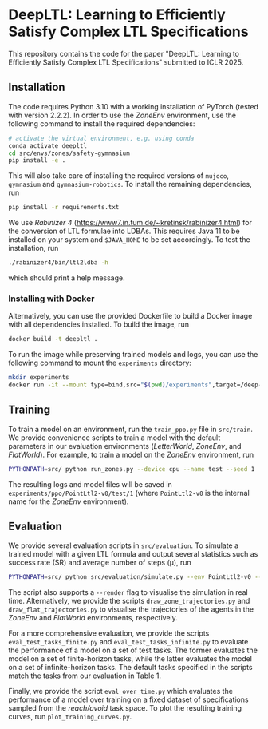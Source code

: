 # DeepLTL: Learning to Efficiently Satisfy Complex LTL Specifications

This repository contains the code for the paper "DeepLTL: Learning to Efficiently Satisfy Complex LTL Specifications" submitted to ICLR 2025.

## Installation
The code requires Python 3.10 with a working installation of PyTorch (tested with version 2.2.2). In order to use the _ZoneEnv_ environment, use the following command to install the required dependencies:
```bash
# activate the virtual environment, e.g. using conda
conda activate deepltl
cd src/envs/zones/safety-gymnasium
pip install -e .
```
This will also take care of installing the required versions of `mujoco`, `gymnasium` and `gymnasium-robotics`. To install the remaining dependencies, run
```bash
pip install -r requirements.txt
```
We use _Rabinizer 4_ (https://www7.in.tum.de/~kretinsk/rabinizer4.html) for the conversion of LTL formulae into LDBAs. This requires Java 11 to be installed on your system and `$JAVA_HOME` to be set accordingly. To test the installation, run
```bash
./rabinizer4/bin/ltl2ldba -h
```
which should print a help message.

### Installing with Docker
Alternatively, you can use the provided Dockerfile to build a Docker image with all dependencies installed. To build the image, run
```bash
docker build -t deepltl .
```
To run the image while preserving trained models and logs, you can use the following command to mount the `experiments` directory:
```bash
mkdir experiments
docker run -it --mount type=bind,src="$(pwd)/experiments",target=/deep-ltl/experiments deepltl
```

## Training

To train a model on an environment, run the `train_ppo.py` file in `src/train`. We provide convenience scripts to train a model with the default parameters in our evaluation environments (_LetterWorld_, _ZoneEnv_, and _FlatWorld_). For example, to train a model on the _ZoneEnv_ environment, run
```bash
PYTHONPATH=src/ python run_zones.py --device cpu --name test --seed 1
```
The resulting logs and model files will be saved in `experiments/ppo/PointLtl2-v0/test/1` (where `PointLtl2-v0` is the internal name for the _ZoneEnv_ environment).

## Evaluation

We provide several evaluation scripts in `src/evaluation`. To simulate a trained model with a given LTL formula and output several statistics such as success rate (SR) and average number of steps (μ), run
```bash
PYTHONPATH=src/ python src/evaluation/simulate.py --env PointLtl2-v0 --exp test --seed 1 --formula "(!blue U green) & F yellow" --finite --deterministic
```
The script also supports a `--render` flag to visualise the simulation in real time. Alternatively, we provide the scripts `draw_zone_trajectories.py` and `draw_flat_trajectories.py` to visualise the trajectories of the agents in the _ZoneEnv_ and _FlatWorld_ environments, respectively.

For a more comprehensive evaluation, we provide the scripts `eval_test_tasks_finite.py` and `eval_test_tasks_infinite.py` to evaluate the performance of a model on a set of test tasks. The former evaluates the model on a set of finite-horizon tasks, while the latter evaluates the model on a set of infinite-horizon tasks. The default tasks specified in the scripts match the tasks from our evaluation in Table 1.

Finally, we provide the script `eval_over_time.py` which evaluates the performance of a model over training on a fixed dataset of specifications sampled from the _reach/avoid_ task space. To plot the resulting training curves, run `plot_training_curves.py`.
